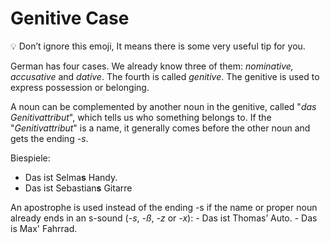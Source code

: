 
# Genitive Case

💡 Don’t ignore this emoji, It means there is some very useful tip for you.

German has four cases. We already know three of them: _nominative, accusative_ and _dative_. The fourth is called _genitive_. The genitive is used to express possession or belonging.

A noun can be complemented by another noun in the genitive, called "*das Genitivattribut*", which tells us who something belongs to. 
If the "*Genitivattribut*" is a name, it generally comes before the other noun and gets the ending _-s_.

Biespiele:
- Das ist Selma**s** Handy.
- Das ist Sebastian**s** Gitarre

An apostrophe is used instead of the ending -s if the name or proper noun already ends in an s-sound (_-s_, _-ß_, _-z_ or _-x_):
	- Das ist Thomas’ Auto.
	- Das is Max' Fahrrad.



